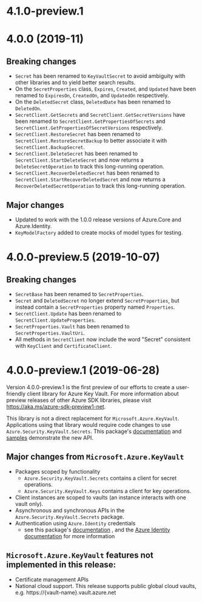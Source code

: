 # 4.1.0-preview.1

# 4.0.0 (2019-11)

## Breaking changes

- `Secret` has been renamed to `KeyVaultSecret` to avoid ambiguity with other libraries and to yield better search results.
- On the `SecretProperties` class, `Expires`, `Created`, and `Updated` have been renamed to `ExpiresOn`, `CreatedOn`, and `UpdatedOn` respectively.
- On the `DeletedSecret` class, `DeletedDate` has been renamed to `DeletedOn`.
- `SecretClient.GetSecrets` and `SecretClient.GetSecretVersions` have been renamed to `SecretClient.GetPropertiesOfSecrets` and `SecretClient.GetPropertiesOfSecretVersions` respectively.
- `SecretClient.RestoreSecret` has been renamed to `SecretClient.RestoreSecretBackup` to better associate it with `SecretClient.BackupSecret`.
- `SecretClient.DeleteSecret` has been renamed to `SecretClient.StartDeleteSecret` and now returns a `DeleteSecretOperation` to track this long-running operation.
- `SecretClient.RecoverDeletedSecret` has been renamed to `SecretClient.StartRecoverDeletedSecret` and now returns a `RecoverDeletedSecretOperation` to track this long-running operation.

##  Major changes

- Updated to work with the 1.0.0 release versions of Azure.Core and Azure.Identity.
- `KeyModelFactory` added to create mocks of model types for testing.

# 4.0.0-preview.5 (2019-10-07)

##  Breaking changes

- `SecretBase` has been renamed to `SecretProperties`.
- `Secret` and `DeletedSecret` no longer extend `SecretProperties`, but instead contain a `SecretProperties` property named `Properties`.
- `SecretClient.Update` has been renamed to `SecretClient.UpdateProperties`.
- `SecretProperties.Vault` has been renamed to `SecretProperties.VaultUri`.
- All methods in `SecretClient` now include the word "Secret" consistent with `KeyClient` and `CertificateClient`.

# 4.0.0-preview.1 (2019-06-28)
Version 4.0.0-preview.1 is the first preview of our efforts to create a user-friendly client library for Azure Key Vault. For more information about
preview releases of other Azure SDK libraries, please visit
https://aka.ms/azure-sdk-preview1-net.

This library is not a direct replacement for `Microsoft.Azure.KeyVault`. Applications
using that library would require code changes to use `Azure.Security.KeyVault.Secrets`.
This package's
[documentation](https://github.com/Azure/azure-sdk-for-net/tree/master/sdk/keyvault/Azure.Security.KeyVault.Secrets/Readme.md)
and
[samples](https://github.com/Azure/azure-sdk-for-net/tree/master/sdk/keyvault/Azure.Security.KeyVault.Secrets/samples)
demonstrate the new API.

## Major changes from `Microsoft.Azure.KeyVault`
- Packages scoped by functionality
    - `Azure.Security.KeyVault.Secrets` contains a client for secret operations.
    - `Azure.Security.KeyVault.Keys` contains a client for key operations.
- Client instances are scoped to vaults (an instance interacts with one vault
only).
- Asynchronous and synchronous APIs in the `Azure.Security.KeyVault.Secrets` package.
- Authentication using `Azure.Identity` credentials
  - see this package's
  [documentation](https://github.com/Azure/azure-sdk-for-net/tree/master/sdk/keyvault/Azure.Security.KeyVault.Secrets/Readme.md)
  , and the
  [Azure Identity documentation](https://github.com/Azure/azure-sdk-for-net/tree/master/sdk/identity/Azure.Identity)
  for more information

## `Microsoft.Azure.KeyVault` features not implemented in this release:
- Certificate management APIs
- National cloud support. This release supports public global cloud vaults,
    e.g. https://{vault-name}.vault.azure.net

